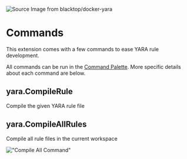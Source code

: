 ![][logo]

# Commands
This extension comes with a few commands to ease YARA rule development.

All commands can be run in the [Command Palette](https://code.visualstudio.com/docs/getstarted/userinterface#_command-palette).
More specific details about each command are below.

## yara.CompileRule
Compile the given YARA rule file

## yara.CompileAllRules
Compile all rule files in the current workspace

!["Compile All Command"][compall]

[logo]: https://raw.githubusercontent.com/infosec-intern/vscode-yara/master/images/logo.png "Source Image from blacktop/docker-yara"
[compall]: https://raw.githubusercontent.com/infosec-intern/vscode-yara/master/images/cmdcompileall.gif "Compile All Command"
